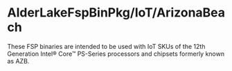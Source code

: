 # AlderLakeFspBinPkg/IoT/ArizonaBeach
These FSP binaries are intended to be used with IoT SKUs of the 12th Generation Intel® Core™ PS-Series processors and chipsets formerly known as AZB.